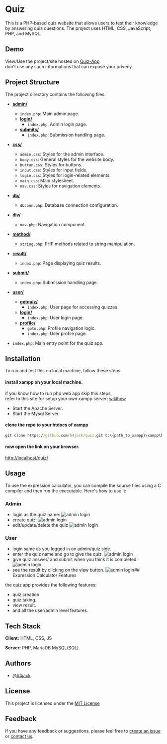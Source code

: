 # Quiz

This is a PHP-based quiz website that allows users to test their knowledge by answering quiz questions. The project uses HTML, CSS, JavaScript, PHP, and MySQL.
## Demo

View/Use the project/site hosted on [Quiz-App](http://myloginphp.rf.gd/quiz)\
don't use any such informations that can expose your privecy.

## Project Structure

The project directory contains the following files:
- **[admin/](https://github.com/h4jack/quiz/blob/main/admin)**
    - `index.php`: Main admin page.
    - **[login/](https://github.com/h4jack/quiz/blob/main/admin/login)**
        - `index.php`: Admin login page.
    - **[submits/](https://github.com/h4jack/quiz/blob/main/admin/submits)**
        - `index.php`: Submission handling page.

- **[css/](https://github.com/h4jack/quiz/blob/main/css)**
    - `admin.css`: Styles for the admin interface.
    - `body.css`: General styles for the website body.
    - `button.css`: Styles for buttons.
    - `input.css`: Styles for input fields.
    - `login.css`: Styles for login-related elements.
    - `main.css`: Main stylesheet.
    - `nav.css`: Styles for navigation elements.

- **[db/](https://github.com/h4jack/quiz/blob/main/db)**
    - `dbconn.php`: Database connection configuration.

- **[div/](https://github.com/h4jack/quiz/blob/main/div)**
    - `nav.php`: Navigation component.

- **[method/](https://github.com/h4jack/quiz/blob/main/method)**
    - `string.php`: PHP methods related to string manipulation.

- **[result/](https://github.com/h4jack/quiz/blob/main/result)**
    - `index.php`: Page displaying quiz results.

- **[submit/](https://github.com/h4jack/quiz/blob/main/submit)**
    - `index.php`: Submission handling page.

- **[user/](https://github.com/h4jack/quiz/blob/main/user)**
    - **[getquiz/](https://github.com/h4jack/quiz/blob/main/user/getquiz)**
        - `index.php`: User page for accessing quizzes.
    - **[login/](https://github.com/h4jack/quiz/blob/main/user/login)**
        - `index.php`: User login page.
    - **[profile/](https://github.com/h4jack/quiz/blob/main/user/profile)**
        - `goto.php`: Profile navigation logic.
        - `index.php`: User profile page.

- `index.php`: Main entry point for the quiz app.
## Installation
To run and test this on local machine, follow these steps:

#### install xampp on your local machine.
if you know how to run php web app skip this steps,\
refer to this site for setup your own xampp server:
[wikihow](https://www.wikihow.com/Set-up-a-Personal-Web-Server-with-XAMPP)

- Start the Apache Server.
- Start the Mysql Server.

#### clone the repo to your htdocs of xampp
```cmd
git clone https://github.com/h4jack/quiz.git C:\{path_to_xampp}\xampp\htdocs\quiz
```
#### now open the link on your browser.
[http://localhost/quiz/](http://localhost/quiz/)
## Usage

To use the expression calculator, you can compile the source files using a C compiler and then run the executable. Here's how to use it:

### Admin
- login as the quiz name:
![admin login](https://github.com/h4jack/quiz/blob/main/assets/img1.png/)
- create quiz:
![admin login](https://github.com/h4jack/quiz/blob/main/assets/img1.png/)
- edit/update/delete the quiz
![admin login](https://github.com/h4jack/quiz/blob/main/assets/img1.png/)
### User
- login same as you logged in on admin/quiz side.
- enter the quiz name and go to give the quiz.
![admin login](https://github.com/h4jack/quiz/blob/main/assets/img1.png/)
- give quiz answer/ and submit when you think it is completed.
![admin login](https://github.com/h4jack/quiz/blob/main/assets/img1.png/)
- see the result by clicking on the view button.
![admin login](https://github.com/h4jack/quiz/blob/main/assets/img1.png/)## Expression Calculator Features

the quiz app provides the following features:
- quiz creation
- quiz taking.
- view result.
- and all the user/admin level features.
## Tech Stack

**Client:** HTML, CSS, JS

**Server:** PHP, MariaDB MySQL(SQL).


## Authors

- [@h4jack](https://www.github.com/h4jack)


## License

This project is licensed under the [MIT License](https://github.com/h4jack/quiz/blob/main/LICENSE/)


## Feedback

If you have any feedback or suggestions, please feel free to [create an issue](https://github.com/h4jack/quiz/issues) or [contact us](https://github.com/h4jack).